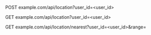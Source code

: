 POST example.com/api/location?user_id=<user_id>

GET example.com/api/location?user_id=<user_id>

GET example.com/api/location/nearest?user_id=<user_id>&range=<range>
